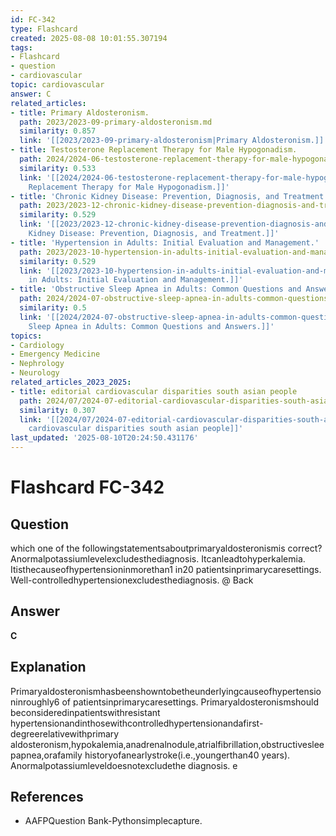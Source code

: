 ```yaml
---
id: FC-342
type: Flashcard
created: 2025-08-08 10:01:55.307194
tags:
- Flashcard
- question
- cardiovascular
topic: cardiovascular
answer: C
related_articles:
- title: Primary Aldosteronism.
  path: 2023/2023-09-primary-aldosteronism.md
  similarity: 0.857
  link: '[[2023/2023-09-primary-aldosteronism|Primary Aldosteronism.]]'
- title: Testosterone Replacement Therapy for Male Hypogonadism.
  path: 2024/2024-06-testosterone-replacement-therapy-for-male-hypogonadism.md
  similarity: 0.533
  link: '[[2024/2024-06-testosterone-replacement-therapy-for-male-hypogonadism|Testosterone
    Replacement Therapy for Male Hypogonadism.]]'
- title: 'Chronic Kidney Disease: Prevention, Diagnosis, and Treatment.'
  path: 2023/2023-12-chronic-kidney-disease-prevention-diagnosis-and-treatment.md
  similarity: 0.529
  link: '[[2023/2023-12-chronic-kidney-disease-prevention-diagnosis-and-treatment|Chronic
    Kidney Disease: Prevention, Diagnosis, and Treatment.]]'
- title: 'Hypertension in Adults: Initial Evaluation and Management.'
  path: 2023/2023-10-hypertension-in-adults-initial-evaluation-and-management.md
  similarity: 0.529
  link: '[[2023/2023-10-hypertension-in-adults-initial-evaluation-and-management|Hypertension
    in Adults: Initial Evaluation and Management.]]'
- title: 'Obstructive Sleep Apnea in Adults: Common Questions and Answers.'
  path: 2024/2024-07-obstructive-sleep-apnea-in-adults-common-questions-and-answe.md
  similarity: 0.5
  link: '[[2024/2024-07-obstructive-sleep-apnea-in-adults-common-questions-and-answe|Obstructive
    Sleep Apnea in Adults: Common Questions and Answers.]]'
topics:
- Cardiology
- Emergency Medicine
- Nephrology
- Neurology
related_articles_2023_2025:
- title: editorial cardiovascular disparities south asian people
  path: 2024/07/2024-07-editorial-cardiovascular-disparities-south-asian-people.md
  similarity: 0.307
  link: '[[2024/07/2024-07-editorial-cardiovascular-disparities-south-asian-people|editorial
    cardiovascular disparities south asian people]]'
last_updated: '2025-08-10T20:24:50.431176'
---
```


# Flashcard FC-342

## Question

which one of the followingstatementsaboutprimaryaldosteronismis correct? Anormalpotassiumlevelexcludesthediagnosis. Itcanleadtohyperkalemia. Itisthecauseofhypertensioninmorethan1 in20 patientsinprimarycaresettings. Well-controlledhypertensionexcludesthediagnosis. @ Back

## Answer

**C**

## Explanation

Primaryaldosteronismhasbeenshowntobetheunderlyingcauseofhypertensioninroughly6 of patientsinprimarycaresettings. Primaryaldosteronismshould beconsideredinpatientswithresistant hypertensionandinthosewithcontrolledhypertensionandafirst-degreerelativewithprimary aldosteronism,hypokalemia,anadrenalnodule,atrialfibrillation,obstructivesleepapnea,orafamily historyofanearlystroke(i.e.,youngerthan40 years). Anormalpotassiumleveldoesnotexcludethe diagnosis. e

## References

- AAFPQuestion Bank-Pythonsimplecapture.

